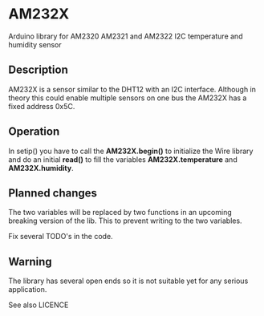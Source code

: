 # AM232X

Arduino library for AM2320 AM2321 and AM2322 I2C temperature and humidity sensor

## Description

AM232X is a sensor similar to the DHT12 with an I2C interface. 
Although in theory this could enable multiple sensors on one bus
the AM232X has a fixed address 0x5C.

## Operation

In setip() you have to call the **AM232X.begin()** to initialize 
the Wire library and do an initial **read()** to fill the variables
**AM232X.temperature** and **AM232X.humidity**. 


## Planned changes
The two variables will be replaced by two functions in an upcoming
breaking version of the lib. This to prevent writing to the two
variables.

Fix several TODO's in the code.

## Warning
The library has several open ends so it is not suitable yet for
any serious application. 

See also LICENCE

